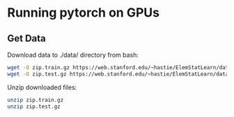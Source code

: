# Running pytorch on GPUs

## Get Data

Download data to ./data/ directory from bash:
```bash
wget -O zip.train.gz https://web.stanford.edu/~hastie/ElemStatLearn/datasets/zip.train.gz
wget -O zip.test.gz https://web.stanford.edu/~hastie/ElemStatLearn/datasets/zip.test.gz
```

Unzip downloaded files:

```bash
unzip zip.train.gz
unzip zip.test.gz
```
